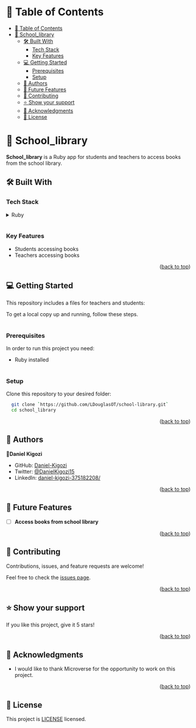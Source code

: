 <!-- TABLE OF CONTENTS -->

# 📗 Table of Contents

- [📗 Table of Contents](#-table-of-contents)
- [📖 School_library ](#-school-library-)
  - [🛠 Built With ](#-built-with-)
    - [Tech Stack ](#tech-stack-)
    - [Key Features ](#key-features-)
  - [💻 Getting Started ](#-getting-started-)
    - [Prerequisites](#prerequisites)
    - [Setup](#setup)
  - [👥 Authors ](#-authors-)
  - [🔭 Future Features ](#-future-features-)
  - [🤝 Contributing ](#-contributing-)
  - [⭐️ Show your support ](#️-show-your-support-)
  - [🙏 Acknowledgments ](#-acknowledgments-)
  - [📝 License ](#-license-)

<!-- PROJECT DESCRIPTION -->

# 📖 School_library<a name="about-project"></a>

**School_library** is a Ruby app for students and teachers to access books from the school library.



## 🛠 Built With <a name="built-with"></a>

### Tech Stack <a name="tech-stack"></a>

<details>
<summary>Ruby</summary>
  <ul>
    <li><a href="https://www.ruby-lang.org/en/">Ruby</a></li>
  </ul>
</details>
<br/>

<!-- Features -->

### Key Features <a name="key-features"></a>

- Students accessing books
- Teachers accessing books

<p align="right">(<a href="#readme-top">back to top</a>)</p>

<!-- GETTING STARTED -->

## 💻 Getting Started <a name="getting-started"></a>

This repository includes a files for teachers and students:
  

To get a local copy up and running, follow these steps.
<br><br>

### Prerequisites

In order to run this project you need:
- Ruby installed <br/><br>

### Setup

Clone this repository to your desired folder:

```sh
  git clone `https://github.com/LDouglasOT/school-library.git`
  cd school_library
```

<p align="right">(<a href="#readme-top">back to top</a>)</p>


<!-- AUTHORS -->

## 👥 Authors <a name="authors"></a>

👤**Daniel Kigozi**

- GitHub: [Daniel-Kigozi](https://github.com/LDouglasOT)
- Twitter: [@DanielKigozi15](https://twitter.com/@kawempes_finest)
- LinkedIn: [daniel-kigozi-375182208/](https://www.linkedin.com/in/douglas-luzinda/)

<p align="right">(<a href="#readme-top">back to top</a>)</p>

## 🔭 Future Features <a name="future-features"></a>

- [ ] **Access books from school library**

<p align="right">(<a href="#readme-top">back to top</a>)</p>


<!-- CONTRIBUTING -->

## 🤝 Contributing <a name="contributing"></a>

Contributions, issues, and feature requests are welcome!

Feel free to check the [issues page](../../issues/).

<p align="right">(<a href="#readme-top">back to top</a>)</p>


<!-- SUPPORT -->

## ⭐️ Show your support <a name="support"></a>

If you like this project, give it 5 stars!

<p align="right">(<a href="#readme-top">back to top</a>)</p>

<!-- ACKNOWLEDGEMENTS -->

## 🙏 Acknowledgments <a name="acknowledgements"></a>

- I would like to thank Microverse for the opportunity to work on this project.

<p align="right">(<a href="#readme-top">back to top</a>)</p>


<!-- LICENSE -->

## 📝 License <a name="license"></a>

This project is [LICENSE](LICENSE.md) licensed.